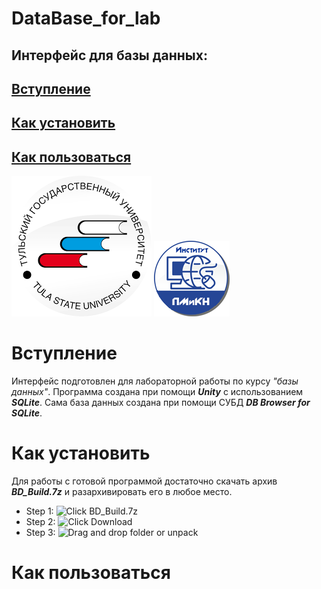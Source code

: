 # DataBase_for_lab
## Интерфейс для базы данных:
## [Вступление]()
## [Как установить]()
## [Как пользоваться]()
![alt text](https://github.com/Kosuri-crypto/DataBase_for_lab/blob/main/Assets/Sprites/tsu-logo.png)
![alt text](https://github.com/Kosuri-crypto/DataBase_for_lab/blob/main/Assets/Sprites/cyber-logo.png)


# Вступление
Интерфейс подготовлен для лабораторной работы по курсу *"базы данных"*.
Программа создана при помощи ***Unity*** с использованием ***SQLite***.
Сама база данных создана при помощи СУБД ***DB Browser for SQLite***.

# Как установить
Для работы с готовой программой достаточно скачать архив ***BD_Build.7z*** и разархивировать его в любое место.
- Step 1:
![Click BD_Build.7z](https://yadi.sk/i/Ov-vwbWYlkC4Hw)
- Step 2:
![Click Download](https://yadi.sk/i/yxO68v0W_WJhzg)
- Step 3:
![Drag and drop folder or unpack](https://yadi.sk/i/8E9gpHX4mqo_jA)

# Как пользоваться
